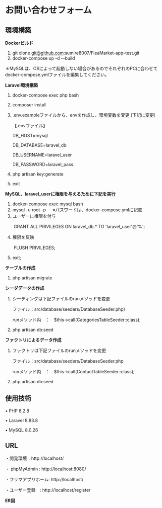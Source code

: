 # お問い合わせフォーム
## 環境構築
**Dockerビルド**
1. git clone git@github.com:sumire8007/FleaMarket-app-test.git
2. docker-compose up -d --build
   
＊MySQLは、OSによって起動しない場合があるのでそれぞれのPCに合わせて docker-compose.ymlファイルを編集してください。

**Laravel環境構築**
1. docker-compose exec php bash
2. composer install
3. .env.exampleファイルから、envを作成し、環境変数を変更 (下記に変更)

   【.envファイル】

   DB_HOST=mysql
   
   DB_DATABASE=laravel_db
   
   DB_USERNAME=laravel_user
   
   DB_PASSWORD=laravel_pass
   
4. php artisan key:generate
5. exit

**MySQL、laravel_userに権限を与えるために下記を実行**
1. docker-compose exec mysql bash
2. mysql -u root -p 　            ※パスワードは、docker-compose.ymlに記載
3. ユーザーに権限を付与
   
　　GRANT ALL PRIVILEGES ON laravel_db.* TO 'laravel_user'@'%';
  
4. 権限を反映
   
　　FLUSH PRIVILEGES;
  
5. exit;
   
**テーブルの作成**
1. php artisan migrate

**シーダデータの作成**
1. シーディングは下記ファイルのrunメソッドを変更

   ファイル：src/database/seeders/DatabaseSeeder.php）
   
   runメソッド内　：　$this->call(CategoriesTableSeeder::class);
   
2. php artisan db:seed

**ファクトリによるデータ作成**
1. ファクトリは下記ファイルのrunメソッドを変更

   ファイル：src/database/seeders/DatabaseSeeder.php
   
   runメソッド内　：　$this->call(ContactTableSeeder::class);
   
2. php artisan db:seed


   
## 使用技術
• PHP 8.2.8

• Laravel 8.83.8

• MySQL 8.0.26


## URL

・開発環境：http://localhost/

・ phpMyAdmin : http://localhost:8080/

・フリマアプリホーム: http://localhost/

・ユーザー登録　: http://localhost/register


**ER図**

